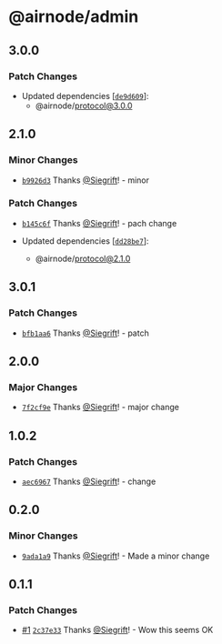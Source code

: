 # @airnode/admin

## 3.0.0

### Patch Changes

- Updated dependencies [[`de9d609`](https://github.com/Siegrift/airnode/commit/de9d60989501d22b7f81da9dc7411967599c73c6)]:
  - @airnode/protocol@3.0.0

## 2.1.0

### Minor Changes

- [`b9926d3`](https://github.com/Siegrift/airnode/commit/b9926d36d829369161b220c0783f87c538c5af6d) Thanks [@Siegrift](https://github.com/Siegrift)! - minor

### Patch Changes

- [`b145c6f`](https://github.com/Siegrift/airnode/commit/b145c6fd8bc54d03a3977d8428ecda3997b1c413) Thanks [@Siegrift](https://github.com/Siegrift)! - pach change

- Updated dependencies [[`dd28be7`](https://github.com/Siegrift/airnode/commit/dd28be7028975e01be5f6671615ff2f532d088d0)]:
  - @airnode/protocol@2.1.0

## 3.0.1

### Patch Changes

- [`bfb1aa6`](https://github.com/Siegrift/airnode/commit/bfb1aa6e47710eba79908a4537806deabc8c2328) Thanks [@Siegrift](https://github.com/Siegrift)! - patch

## 2.0.0

### Major Changes

- [`7f2cf9e`](https://github.com/Siegrift/airnode/commit/7f2cf9e424607279eba1174017bc50d901f22e63) Thanks [@Siegrift](https://github.com/Siegrift)! - major change

## 1.0.2

### Patch Changes

- [`aec6967`](https://github.com/Siegrift/airnode/commit/aec69677a67475c970c3dba30915b0969ad9e0d3) Thanks [@Siegrift](https://github.com/Siegrift)! - change

## 0.2.0

### Minor Changes

- [`9ada1a9`](https://github.com/Siegrift/airnode/commit/9ada1a965999d6adff55c017365967f46365d555) Thanks [@Siegrift](https://github.com/Siegrift)! - Made a minor change

## 0.1.1

### Patch Changes

- [#1](https://github.com/Siegrift/airnode/pull/1) [`2c37e33`](https://github.com/Siegrift/airnode/commit/2c37e3301f2205465bae33327ab7758658c83ac6) Thanks [@Siegrift](https://github.com/Siegrift)! - Wow this seems OK
